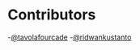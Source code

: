 <!-- @format -->

# Contributors

-[@tavolafourcade](https://github.com/tavolafourcade)
-[@ridwankustanto](https://github.com/ridwankustanto)
